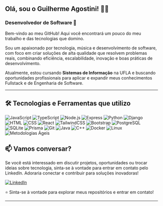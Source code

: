 ## Olá, sou o Guilherme Agostini! 👋🎸

### Desenvolvedor de Software  🚀

Bem-vindo ao meu GitHub! Aqui você encontrará um pouco do meu trabalho e das tecnologias que domino. 

Sou um apaixonado por tecnologia, música e desenvolvimento de software, com foco em criar soluções de alta qualidade que resolvem problemas reais, combinando eficiência, escalabilidade, inovação e boas práticas de desenvolvimento. 

Atualmente, estou cursando **Sistemas de Informação** na UFLA e buscando oportunidades profissionais para aplicar e expandir meus conhecimentos Fullstack e de Engenharia de Software.

---

## 🛠️ Tecnologias e Ferramentas que utilizo

![JavaScript](https://img.shields.io/badge/JavaScript-F7DF1E?style=for-the-badge&logo=javascript&logoColor=black)
![TypeScript](https://img.shields.io/badge/TypeScript-3178C6?style=for-the-badge&logo=typescript&logoColor=white)
![Node.js](https://img.shields.io/badge/Node.js-339933?style=for-the-badge&logo=node.js&logoColor=white)
![Express](https://img.shields.io/badge/Express-000000?style=for-the-badge&logo=express&logoColor=white)
![Python](https://img.shields.io/badge/Python-3776AB?style=for-the-badge&logo=python&logoColor=white)
![Django](https://img.shields.io/badge/Django-092E20?style=for-the-badge&logo=django&logoColor=white)
![HTML](https://img.shields.io/badge/HTML-E34F26?style=for-the-badge&logo=html5&logoColor=white)
![CSS](https://img.shields.io/badge/CSS-1572B6?style=for-the-badge&logo=css3&logoColor=white)
![React](https://img.shields.io/badge/React-61DAFB?style=for-the-badge&logo=react&logoColor=black)
![TailwindCSS](https://img.shields.io/badge/Tailwind_CSS-06B6D4?style=for-the-badge&logo=tailwind-css&logoColor=white)
![Bootstrap](https://img.shields.io/badge/Bootstrap-7952B3?style=for-the-badge&logo=bootstrap&logoColor=white)
![PostgreSQL](https://img.shields.io/badge/PostgreSQL-4169E1?style=for-the-badge&logo=postgresql&logoColor=white)
![SQLite](https://img.shields.io/badge/SQLite-003B57?style=for-the-badge&logo=sqlite&logoColor=white)
![Prisma](https://img.shields.io/badge/Prisma-2D3748?style=for-the-badge&logo=prisma&logoColor=white)
![Git](https://img.shields.io/badge/Git-F05032?style=for-the-badge&logo=git&logoColor=white)
![Java](https://img.shields.io/badge/Java-ED8B00?style=for-the-badge&logo=openjdk&logoColor=white)
![C++](https://img.shields.io/badge/C%2B%2B-00599C?style=for-the-badge&logo=c%2B%2B&logoColor=white)
![Docker](https://img.shields.io/badge/Docker-2496ED?style=for-the-badge&logo=docker&logoColor=white)
![Linux](https://img.shields.io/badge/Linux-FCC624?style=for-the-badge&logo=linux&logoColor=black)
![Metodologias Ágeis](https://img.shields.io/badge/Agile-009688?style=for-the-badge&logo=agile&logoColor=white)


## 📫 Vamos conversar?
Se você está interessado em discutir projetos, oportunidades ou trocar ideias sobre tecnologia, sinta-se à vontade para entrar em contato pelo LinkedIn. Adoraria conectar e contribuir para soluções inovadoras!

[![LinkedIn](https://img.shields.io/badge/LinkedIn-0077B5?style=for-the-badge&logo=linkedin&logoColor=white)](https://linkedin.com/in/guilhermeagostini)  


  

⭐️ Sinta-se à vontade para explorar meus repositórios e entrar em contato!  
            
---



<!--
**AgostiniGuilherme/AgostiniGuilherme** is a ✨ _special_ ✨ repository because its `README.md` (this file) appears on your GitHub profile.

Here are some ideas to get you started:

- 🔭 I’m currently working on ...
- 🌱 I’m currently learning ...
- 👯 I’m looking to collaborate on ...
- 🤔 I’m looking for help with ...
- 💬 Ask me about ...
- 📫 How to reach me: ...
- 😄 Pronouns: ...
- ⚡ Fun fact: ...
-->
